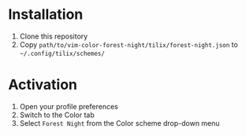 # Installation

1. Clone this repository
2. Copy `path/to/vim-color-forest-night/tilix/forest-night.json` to `~/.config/tilix/schemes/`

# Activation

1. Open your profile preferences
2. Switch to the Color tab
3. Select `Forest Night` from the Color scheme drop-down menu
